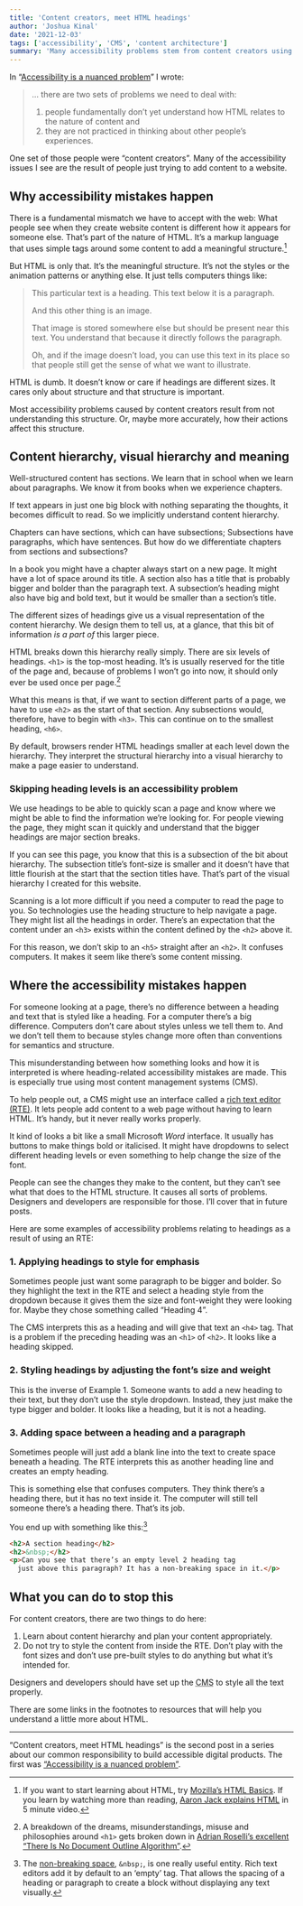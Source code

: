 ```yaml
---
title: 'Content creators, meet HTML headings'
author: 'Joshua Kinal'
date: '2021-12-03'
tags: ['accessibility', 'CMS', 'content architecture']
summary: 'Many accessibility problems stem from content creators using headings inappropriately. I look at how headings are part of a webpage’s structure and where mistakes happen.'
---
```

In “[Accessibility is a nuanced problem](/blog/accessibility-is-a-nuanced-problem/)” I wrote:

> … there are two sets of problems we need to deal with:
>
> 1. people fundamentally don’t yet understand how HTML relates to the nature of content and
> 1. they are not practiced in thinking about other people’s experiences.

One set of those people were “content creators”. Many of the accessibility issues I see are the result of people just trying to add content to a website.

## Why accessibility mistakes happen

There is a fundamental mismatch we have to accept with the web: What people see when they create website content is different how it appears for someone else. That’s part of the nature of HTML. It’s a markup language that uses simple tags around some content to add a meaningful structure.[^2]

But HTML is only that. It’s the meaningful structure. It’s not the styles or the animation patterns or anything else. It just tells computers things like:

> This particular text is a heading. This text below it is a paragraph.
> 
> And this other thing is an image.
> 
> That image is stored somewhere else but should be present near this text. You understand that because it directly follows the paragraph.
> 
> Oh, and if the image doesn’t load, you can use this text in its place so that people still get the sense of what we want to illustrate.

HTML is dumb. It doesn’t know or care if headings are different sizes. It cares only about structure and that structure is important.

Most accessibility problems caused by content creators result from not understanding this structure. Or, maybe more accurately, how their actions affect this structure.

## Content hierarchy, visual hierarchy and meaning

Well-structured content has sections. We learn that in school when we learn about paragraphs. We know it from books when we experience chapters.

If text appears in just one big block with nothing separating the thoughts, it becomes difficult to read. So we implicitly understand content hierarchy.

Chapters can have sections, which can have subsections; Subsections have paragraphs, which have sentences. But how do we differentiate chapters from sections and subsections?

In a book you might have a chapter always start on a new page. It might have a lot of space around its title. A section also has a title that is probably bigger and bolder than the paragraph text. A subsection’s heading might also have big and bold text, but it would be smaller than a section’s title.

The different sizes of headings give us a visual representation of the content hierarchy. We design them to tell us, at a glance, that this bit of information *is a part of* this larger piece.

HTML breaks down this hierarchy really simply. There are six levels of headings. `<h1>` is the top-most heading. It’s is usually reserved for the title of the page and, because of problems I won’t go into now, it should only ever be used once per page.[^3]

What this means is that, if we want to section different parts of a page, we have to use `<h2>` as the start of that section. Any subsections would, therefore, have to begin with `<h3>`. This can continue on to the smallest heading, `<h6>`.

By default, browsers render HTML headings smaller at each level down the hierarchy. They interpret the structural hierarchy into a visual hierarchy to make a page easier to understand.

### Skipping heading levels is an accessibility problem

We use headings to be able to quickly scan a page and know where we might be able to find the information we’re looking for. For people viewing the page, they might scan it quickly and understand that the bigger headings are major section breaks.

If you can see this page, you know that this is a subsection of the bit about hierarchy. The subsection title’s font-size is smaller and it doesn’t have that little flourish at the start that the section titles have. That’s part of the visual hierarchy I created for this website.

Scanning is a lot more difficult if you need a computer to read the page to you. So technologies use the heading structure to help navigate a page. They might list all the headings in order. There’s an expectation that the content under an `<h3>` exists within the content defined by the `<h2>` above it.

For this reason, we don’t skip to an `<h5>` straight after an `<h2>`. It confuses computers. It makes it seem like there’s some content missing.

## Where the accessibility mistakes happen

For someone looking at a page, there’s no difference between a heading and text that is styled like a heading. For a computer there’s a big difference. Computers don’t care about styles unless we tell them to. And we don’t tell them to because styles change more often than conventions for semantics and structure.

This misunderstanding between how something looks and how it is interpreted is where heading-related accessibility mistakes are made. This is especially true using most content management systems (<abbr>CMS</abbr>).

To help people out, a CMS might use an interface called a [rich text editor (RTE)](https://en.wikipedia.org/wiki/Online_rich-text_editor "Wikipedia’s explanation of an RTE"). It lets people add content to a web page without having to learn HTML. It’s handy, but it never really works properly.

It kind of looks a bit like a small Microsoft *Word* interface. It usually has buttons to make things bold or italicised. It might have dropdowns to select different heading levels or even something to help change the size of the font.

People can see the changes they make to the content, but they can’t see what that does to the HTML structure. It causes all sorts of problems. Designers and developers are responsible for those. I’ll cover that in future posts.

Here are some examples of accessibility problems relating to headings as a result of using an RTE:

### 1. Applying headings to style for emphasis

   Sometimes people just want some paragraph to be bigger and bolder. So they highlight the text in the RTE and select a heading style from the dropdown because it gives them the size and font-weight they were looking for. Maybe they chose something called “Heading 4”.  

The CMS interprets this as a heading and will give that text an `<h4>` tag. That is a problem if the preceding heading was an `<h1>` of `<h2>`. It looks like a heading skipped.

### 2. Styling headings by adjusting the font’s size and weight

This is the inverse of Example 1. Someone wants to add a new heading to their text, but they don’t use the style dropdown. Instead, they just make the type bigger and bolder. It looks like a heading, but it is not a heading.

### 3. Adding space between a heading and a paragraph

Sometimes people will just add a blank line into the text to create space beneath a heading. The RTE interprets this as another heading line and creates an empty heading.

This is something else that confuses computers. They think there’s a heading there, but it has no text inside it. The computer will still tell someone there’s a heading there. That’s its job.

You end up with something like this:[^4]

```html
<h2>A section heading</h2>
<h2>&nbsp;</h2>
<p>Can you see that there’s an empty level 2 heading tag
  just above this paragraph? It has a non-breaking space in it.</p>
```
## What you can do to stop this

For content creators, there are two things to do here:

1. Learn about content hierarchy and plan your content appropriately.
2. Do not try to style the content from inside the RTE. Don’t play with the font sizes and don’t use pre-built styles to do anything but what it’s intended for.

Designers and developers should have set up the <abbr title="content management system">CMS</abbr> to style all the text properly.

There are some links in the footnotes to resources that will help you understand a little more about HTML.

---

“Content creators, meet HTML headings” is the second post in a series about our common responsibility to build accessible digital products. The first was [“Accessibility is a nuanced problem”](/blog/accessibility-is-a-nuanced-problem/).

[^4]: The [non-breaking space](https://en.wikipedia.org/wiki/Non-breaking_space), `&nbsp;`, is one really useful entity. Rich text editors add it by default to an ‘empty’ tag. That allows the spacing of a heading or paragraph to create a block without displaying any text visually.

[^2]: If you want to start learning about HTML, try [Mozilla’s HTML Basics](https://developer.mozilla.org/en-US/docs/Learn/Getting_started_with_the_web/HTML_basics). If you learn by watching more than reading, [Aaron Jack explains HTML](https://youtu.be/salY_Sm6mv4) in 5 minute video.

[^3]: A breakdown of the dreams, misunderstandings, misuse and philosophies around `<h1>` gets broken down in [Adrian Roselli’s excellent “There Is No Document Outline Algorithm”](https://adrianroselli.com/2016/08/there-is-no-document-outline-algorithm.html). 